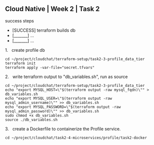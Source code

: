## Cloud Native | Week 2 | Task 2

success steps
- [SUCCESS] terraform builds db
- [_______] ...
- [_______] ...

1.   create profile db
```
cd ~/project/cloudchat/terraform-setup/task2-3-profile_data_tier
terraform init
terraform apply -var-file="secret.tfvars"
```

2.   write terraform output to "db_variables.sh", run as source
```
cd ~/project/cloudchat/terraform-setup/task2-3-profile_data_tier
echo "export MYSQL_HOST=\"$(terraform output -raw mysql_fqdn)\"" > db_variables.sh
echo "export MYSQL_USER=\"$(terraform output -raw mysql_admin_username)\"" >> db_variables.sh
echo "export MYSQL_PASSWORD=\"$(terraform output -raw mysql_admin_password)\"" >> db_variables.sh
sudo chmod +x db_variables.sh
source ./db_variables.sh
```



3.   create a Dockerfile to containerize the Profile service.
```
cd ~/project/cloudchat/task2-4-microservices/profile/task2-docker

```
